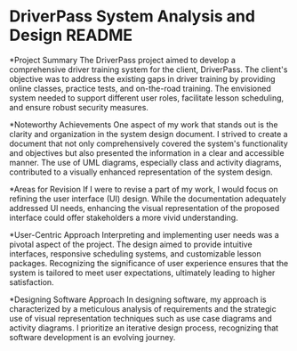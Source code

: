 # DriverPass System Analysis and Design README
*Project Summary
The DriverPass project aimed to develop a comprehensive driver training system for the client, DriverPass. The client's objective was to address the existing gaps in driver training by providing online classes, practice tests, and on-the-road training. The envisioned system needed to support different user roles, facilitate lesson scheduling, and ensure robust security measures.

*Noteworthy Achievements
One aspect of my work that stands out is the clarity and organization in the system design document. I strived to create a document that not only comprehensively covered the system's functionality and objectives but also presented the information in a clear and accessible manner. The use of UML diagrams, especially class and activity diagrams, contributed to a visually enhanced representation of the system design.

*Areas for Revision
If I were to revise a part of my work, I would focus on refining the user interface (UI) design. While the documentation adequately addressed UI needs, enhancing the visual representation of the proposed interface could offer stakeholders a more vivid understanding.

*User-Centric Approach
Interpreting and implementing user needs was a pivotal aspect of the project. The design aimed to provide intuitive interfaces, responsive scheduling systems, and customizable lesson packages. Recognizing the significance of user experience ensures that the system is tailored to meet user expectations, ultimately leading to higher satisfaction.

*Designing Software Approach
In designing software, my approach is characterized by a meticulous analysis of requirements and the strategic use of visual representation techniques such as use case diagrams and activity diagrams. I prioritize an iterative design process, recognizing that software development is an evolving journey.
